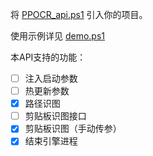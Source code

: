 将 [PPOCR_api.ps1](PPOCR_api.ps1) 引入你的项目。

使用示例详见 [demo.ps1](demo.ps1)

本API支持的功能：

- [ ] 注入启动参数
- [ ] 热更新参数
- [x] 路径识图
- [ ] 剪贴板识图接口
- [x] 剪贴板识图（手动传参）
- [x] 结束引擎进程